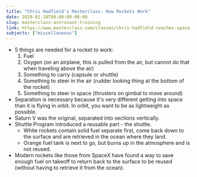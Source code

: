 ```yaml
---
title: "Chris Hadfield's Masterclass: How Rockets Work"
date: 2020-01-30T00:00:00-00:00
slug: masterclass-astronaut-training
link: https://www.masterclass.com/classes/chris-hadfield-teaches-space-exploration
subjects: ["miscellaneous"]
---
```


* 5 things are needed for a rocket to work:
    1. Fuel
    2. Oxygen (on an airplane, this is pulled from the air, but cannot do that when traveling above the air)
    3. Something to carry (capsule or shuttle)
    4. Something to steer in the air (rudder looking thing at the bottom of the rocket)
    5. Something to steer in space (thrusters on gimbal to move around)
* Separation is necessary because it's very different getting into space than it is flying in orbit. In orbit, you want to be as lightweight as possible.
* Saturn V was the original, separated into sections vertically.
* Shuttle Program introduced a reusable part - the shuttle. 
    * White rockets contain solid fuel separate first, come back down to the surface and are retrieved in the ocean where they land. 
    * Orange fuel tank is next to go, but burns up in the atmosphere and is not reused.
* Modern rockets like those from SpaceX have found a way to save enough fuel on takeoff to return back to the surface to be reused (without having to retrieve it from the ocean).